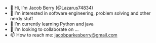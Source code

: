 - 👋 Hi, I’m Jacob Berry (@Lazarus74834)
- 👀 I’m interested in software engineering, problem solving and other nerdy stuff
- 🌱 I’m currently learning Python and java
- 💞️ I’m looking to collaborate on ...
- 📫 How to reach me:
  jacobparkesberry@gmail.com

<!---
Lazarus74834/Lazarus74834 is a ✨ special ✨ repository because its `README.md` (this file) appears on your GitHub profile.
You can click the Preview link to take a look at your changes.
--->
